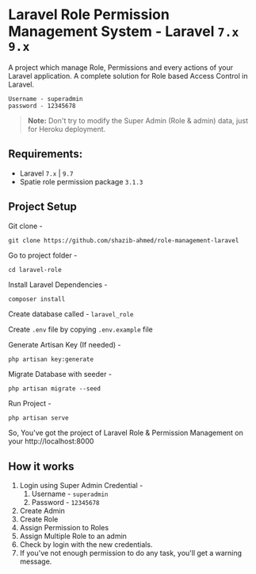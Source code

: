 # Laravel Role Permission Management System - Laravel `7.x` `9.x`

A project which manage Role, Permissions and every actions of your Laravel application. A complete solution for Role based Access Control in Laravel.

```
Username - superadmin
password - 12345678
```
> **Note:** Don't try to modify the Super Admin (Role & admin) data, just for Heroku deployment.

## Requirements:
- Laravel `7.x` | `9.7`
- Spatie role permission package  `3.1.3`

## Project Setup
Git clone -
```console
git clone https://github.com/shazib-ahmed/role-management-laravel
```

Go to project folder -
```console
cd laravel-role
```

Install Laravel Dependencies -
```console
composer install
```

Create database called - `laravel_role`

Create `.env` file by copying `.env.example` file

Generate Artisan Key (If needed) -
```console
php artisan key:generate
```

Migrate Database with seeder -
```console
php artisan migrate --seed
```

Run Project -
```php
php artisan serve
```

So, You've got the project of Laravel Role & Permission Management on your http://localhost:8000

## How it works
1. Login using Super Admin Credential -
    1. Username - `superadmin`
    1. Password - `12345678`
2. Create Admin
3. Create Role
4. Assign Permission to Roles
5. Assign Multiple Role to an admin
6. Check by login with the new credentials.
7. If you've not enough permission to do any task, you'll get a warning message.
